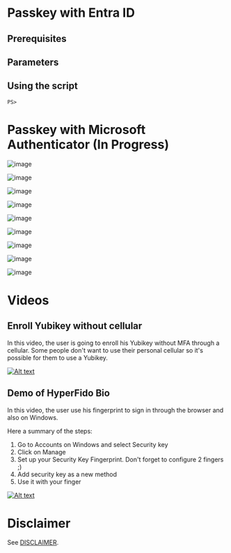 # Passkey with Entra ID

## Prerequisites

## Parameters

## Using the script
```
PS> 
```

# Passkey with Microsoft Authenticator (In Progress)


![image](https://github.com/MathiasMSFT/Azure-Active-Directory/assets/94542446/49d4f63f-b66e-40a7-a995-e1bfdf8b1dd5)


![image](https://github.com/MathiasMSFT/Azure-Active-Directory/assets/94542446/4f3cc2a4-0b05-40f0-8dd3-e29268f87de9)

![image](https://github.com/MathiasMSFT/Azure-Active-Directory/assets/94542446/ee18d115-6160-47ed-9e7a-5a3178773274)

![image](https://github.com/MathiasMSFT/Azure-Active-Directory/assets/94542446/60ea7e2d-d737-4bcb-820a-ab823d0b3abf)

![image](https://github.com/MathiasMSFT/Azure-Active-Directory/assets/94542446/b5167662-820d-4906-b545-e8cdfdc7a0c0)

![image](https://github.com/MathiasMSFT/Azure-Active-Directory/assets/94542446/a7299063-9b90-4d8a-ad21-37d290d6f74a)

![image](https://github.com/MathiasMSFT/Azure-Active-Directory/assets/94542446/7de4ce3d-22f1-455c-981b-e6751bbcd4d8)

![image](https://github.com/MathiasMSFT/Azure-Active-Directory/assets/94542446/d8ea147b-99a1-43f1-91df-8ea82f239e89)

![image](https://github.com/MathiasMSFT/Azure-Active-Directory/assets/94542446/97bfcb4a-fd50-4c7e-8830-b85323212065)








# Videos
## Enroll Yubikey without cellular
In this video, the user is going to enroll his Yubikey without MFA through a cellular. Some people don't want to use their personal cellular so it's possible for them to use a Yubikey.

[![Alt text](https://img.youtube.com/vi/IH59-ounTkM/0.jpg)](https://youtu.be/IH59-ounTkM)


## Demo of HyperFido Bio
In this video, the user use his fingerprint to sign in through the browser and also on Windows.

Here a summary of the steps:
1. Go to Accounts on Windows and select Security key
2. Click on Manage
3. Set up your Security Key Fingerprint. Don't forget to configure 2 fingers ;)
4. Add security key as a new method
5. Use it with your finger


[![Alt text](https://img.youtube.com/vi/5UQyqTDawAc/0.jpg)](https://youtu.be/5UQyqTDawAc)

# Disclaimer
See [DISCLAIMER](./DISCLAIMER.md).
